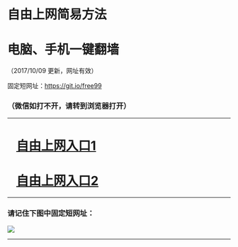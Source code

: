 ﻿# 自由上网简易方法

# 电脑、手机一键翻墙

（2017/10/09 更新，网址有效）

固定短网址：https://git.io/free99

### （微信如打不开，请转到浏览器打开）


***





# &nbsp;&nbsp; <a href="http://ft191613238.fwq-tz-1001.info/fwqtz01.html?t=1009001348 " target="_blank">自由上网入口1</a>
# &nbsp;&nbsp; <a href="http://ft3233018666.fwq-tz-1002.info/fwqtz02.html?t=10090017751 " target="_blank">自由上网入口2</a>
***

### 请记住下图中固定短网址：

<img src="https://s3-us-west-2.amazonaws.com/fwq-1001/yjfq-20170905okok.png" /> 


***

